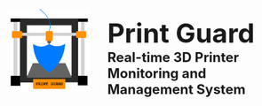 <img src="PrintGuardLogo.png" alt="Image Description" align="left" width="150" height="auto" style="margin-right: 30px">

<b><font size=7> Print Guard<br> </font>
<font size=5> Real-time 3D Printer Monitoring and Management System </font></b>